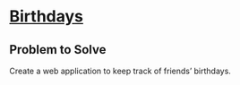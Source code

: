# [Birthdays](https://cs50.harvard.edu/x/2024/psets/9/birthdays/)

## Problem to Solve

Create a web application to keep track of friends’ birthdays.

